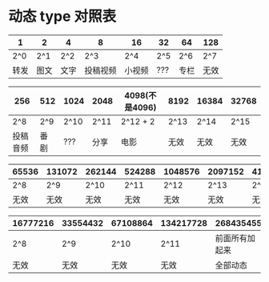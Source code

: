 # 动态 type 对照表
| 1    | 2    | 4    | 8        | 16     | 32  | 64   | 128  |
| ---- | ---- | ---- | -------- | ------ | --- | ---- | ---- |
| 2^0  | 2^1  | 2^2  | 2^3      | 2^4    | 2^5 | 2^6  | 2^7  |
| 转发 | 图文 | 文字 | 投稿视频 | 小视频 | ??? | 专栏 | 无效 |

| 256      | 512  | 1024 | 2048 | 4098(不是4096) | 8192 | 16384 | 32768 |
| -------- | ---- | ---- | ---- | -------------- | ---- | ----- | ----- |
| 2^8      | 2^9  | 2^10 | 2^11 | 2^12 + 2       | 2^13 | 2^14  | 2^15  |
| 投稿音频 | 番剧 | ???  | 分享 | 电影           | 无效 | 无效  | 无效  |

| 65536 | 131072 | 262144 | 524288 | 1048576 | 2097152 | 4194304 | 8388608 |
| ----- | ------ | ------ | ------ | ------- | ------- | ------- | ------- |
| 2^8   | 2^9    | 2^10   | 2^11   | 2^12    | 2^13    | 2^14    | 2^15    |
| 无效  | 无效   | 无效   | 无效   | 无效    | 无效    | 无效    | 无效    |

| 16777216 | 33554432 | 67108864 | 134217728 | 268435455      |
| -------- | -------- | -------- | --------- | -------------- |
| 2^8      | 2^9      | 2^10     | 2^11      | 前面所有加起来 |
| 无效     | 无效     | 无效     | 无效      | 全部动态       |